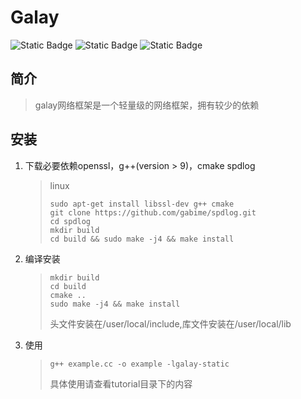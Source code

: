 
# Galay

![Static Badge](https://img.shields.io/badge/License-MIT-yellow)
![Static Badge](https://img.shields.io/badge/Language-C%2B%2B-red%20) 
![Static Badge](https://img.shields.io/badge/Platfrom-Linux-red)

## 简介

> galay网络框架是一个轻量级的网络框架，拥有较少的依赖

## 安装

1. 下载必要依赖openssl，g++(version > 9)，cmake spdlog
    > linux
    >```shell
    > sudo apt-get install libssl-dev g++ cmake
    > git clone https://github.com/gabime/spdlog.git
    > cd spdlog
    > mkdir build
    > cd build && sudo make -j4 && make install
    >```

2. 编译安装
    > ```shell
    > mkdir build
    > cd build
    > cmake ..
    > sudo make -j4 && make install
    >```
    > 头文件安装在/user/local/include,库文件安装在/user/local/lib

3. 使用
    > ```shell
    > g++ example.cc -o example -lgalay-static
    > ```
    > 具体使用请查看tutorial目录下的内容
